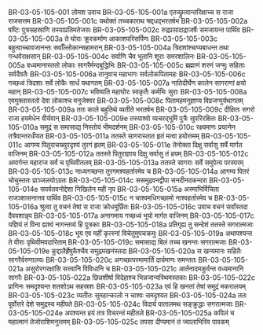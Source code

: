 BR-03-05-105-001	लोमश उवाच
BR-03-05-105-001a	एतच्छ्रुत्वान्तरिक्षाच्च स राजा राजसत्तम
BR-03-05-105-001c	यथोक्तं तच्चकाराथ श्रद्दधद्भरतर्षभ
BR-03-05-105-002a	षष्टिः पुत्रसहस्राणि तस्याप्रतिमतेजसः
BR-03-05-105-002c	रुद्रप्रसादाद्राजर्षेः समजायन्त पार्थिव
BR-03-05-105-003a	ते घोराः क्रूरकर्माण आकाशपरिसर्पिणः
BR-03-05-105-003c	बहुत्वाच्चावजानन्तः सर्वाँल्लोकान्सहामरान्
BR-03-05-105-004a	त्रिदशांश्चाप्यबाधन्त तथा गन्धर्वराक्षसान्
BR-03-05-105-004c	सर्वाणि चैव भूतानि शूराः समरशालिनः
BR-03-05-105-005a	वध्यमानास्ततो लोकाः सागरैर्मन्दबुद्धिभिः
BR-03-05-105-005c	ब्रह्माणं शरणं जग्मुः सहिताः सर्वदैवतैः
BR-03-05-105-006a	तानुवाच महाभागः सर्वलोकपितामहः
BR-03-05-105-006c	गच्छध्वं त्रिदशाः सर्वे लोकैः सार्धं यथागतम्
BR-03-05-105-007a	नातिदीर्घेण कालेन सागराणां क्षयो महान्
BR-03-05-105-007c	भविष्यति महाघोरः स्वकृतैः कर्मभिः सुराः
BR-03-05-105-008a	एवमुक्तास्ततो देवा लोकाश्च मनुजेश्वर
BR-03-05-105-008c	पितामहमनुज्ञाप्य विप्रजग्मुर्यथागतम्
BR-03-05-105-009a	ततः काले बहुतिथे व्यतीते भरतर्षभ
BR-03-05-105-009c	दीक्षितः सगरो राजा हयमेधेन वीर्यवान्
BR-03-05-105-009e	तस्याश्वो व्यचरद्भूमिं पुत्रैः सुपरिरक्षितः
BR-03-05-105-010a	समुद्रं स समासाद्य निस्तोयं भीमदर्शनम्
BR-03-05-105-010c	रक्ष्यमाणः प्रयत्नेन तत्रैवान्तरधीयत
BR-03-05-105-011a	ततस्ते सागरास्तात हृतं मत्वा हयोत्तमम्
BR-03-05-105-011c	आगम्य पितुराचख्युरदृश्यं तुरगं हृतम्
BR-03-05-105-011e	तेनोक्ता दिक्षु सर्वासु सर्वे मार्गत वाजिनम्
BR-03-05-105-012a	ततस्ते पितुराज्ञाय दिक्षु सर्वासु तं हयम्
BR-03-05-105-012c	अमार्गन्त महाराज सर्वं च पृथिवीतलम्
BR-03-05-105-013a	ततस्ते सागराः सर्वे समुपेत्य परस्परम्
BR-03-05-105-013c	नाध्यगच्छन्त तुरगमश्वहर्तारमेव च
BR-03-05-105-014a	आगम्य पितरं चोचुस्ततः प्राञ्जलयोऽग्रतः
BR-03-05-105-014c	ससमुद्रवनद्वीपा सनदीनदकन्दरा
BR-03-05-105-014e	सपर्वतवनोद्देशा निखिलेन मही नृप
BR-03-05-105-015a	अस्माभिर्विचिता राजञ्शासनात्तव पार्थिव
BR-03-05-105-015c	न चाश्वमधिगच्छामो नाश्वहर्तारमेव च
BR-03-05-105-016a	श्रुत्वा तु वचनं तेषां स राजा क्रोधमूर्छितः
BR-03-05-105-016c	उवाच वचनं सर्वांस्तदा दैववशान्नृप
BR-03-05-105-017a	अनागमाय गच्छध्वं भूयो मार्गत वाजिनम्
BR-03-05-105-017c	यज्ञियं तं विना ह्यश्वं नागन्तव्यं हि पुत्रकाः
BR-03-05-105-018a	प्रतिगृह्य तु सन्देशं ततस्ते सगरात्मजाः
BR-03-05-105-018c	भूय एव महीं कृत्स्नां विचेतुमुपचक्रमुः
BR-03-05-105-019a	अथापश्यन्त ते वीराः पृथिवीमवदारिताम्
BR-03-05-105-019c	समासाद्य बिलं तच्च खनन्तः सगरात्मजाः
BR-03-05-105-019e	कुद्दालैर्ह्रेषुकैश्चैव समुद्रमखनंस्तदा
BR-03-05-105-020a	स खन्यमानः सहितैः सागरैर्वरुणालयः
BR-03-05-105-020c	अगच्छत्परमामार्तिं दार्यमाणः समन्ततः
BR-03-05-105-021a	असुरोरगरक्षांसि सत्त्वानि विविधानि च
BR-03-05-105-021c	आर्तनादमकुर्वन्त वध्यमानानि सागरैः
BR-03-05-105-022a	छिन्नशीर्षा विदेहाश्च भिन्नजान्वस्थिमस्तकाः
BR-03-05-105-022c	प्राणिनः समदृश्यन्त शतशोऽथ सहस्रशः
BR-03-05-105-023a	एवं हि खनतां तेषां समुद्रं मकरालयम्
BR-03-05-105-023c	व्यतीतः सुमहान्कालो न चाश्वः समदृश्यत
BR-03-05-105-024a	ततः पूर्वोत्तरे देशे समुद्रस्य महीपते
BR-03-05-105-024c	विदार्य पातालमथ सङ्क्रुद्धाः सगरात्मजाः
BR-03-05-105-024e	अपश्यन्त हयं तत्र विचरन्तं महीतले
BR-03-05-105-025a	कपिलं च महात्मानं तेजोराशिमनुत्तमम्
BR-03-05-105-025c	तपसा दीप्यमानं तं ज्वालाभिरिव पावकम्
